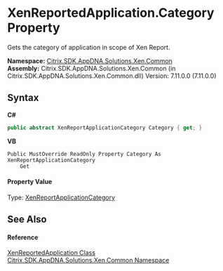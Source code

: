 # XenReportedApplication.Category Property 
 

Gets the category of application in scope of Xen Report.

**Namespace:**&nbsp;[Citrix.SDK.AppDNA.Solutions.Xen.Common](013dc694-c357-448d-ed5a-b5c48a7f6852.md)<br />**Assembly:**&nbsp;Citrix.SDK.AppDNA.Solutions.Xen.Common (in Citrix.SDK.AppDNA.Solutions.Xen.Common.dll) Version: 7.11.0.0 (7.11.0.0)

## Syntax

**C#**
```csharp
public abstract XenReportApplicationCategory Category { get; }
```

**VB**
```vbnet
Public MustOverride ReadOnly Property Category As XenReportApplicationCategory
	Get
```


#### Property Value
Type: <a href="176ee436-1eb2-474f-a7f8-192dae6ad52c">XenReportApplicationCategory</a>

## See Also


#### Reference
<a href="15a276d8-2cf7-dfb6-9353-4ea32ed1d109">XenReportedApplication Class</a><br /><a href="013dc694-c357-448d-ed5a-b5c48a7f6852">Citrix.SDK.AppDNA.Solutions.Xen.Common Namespace</a><br />